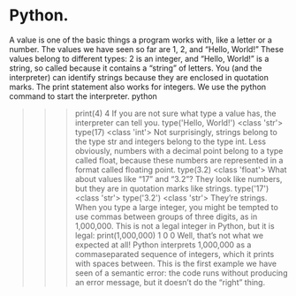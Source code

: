 # Python.
A value is one of the basic things a program works with, like a letter or a number.
The values we have seen so far are 1, 2, and “Hello, World!”
These values belong to different types: 2 is an integer, and “Hello, World!” is a
string, so called because it contains a “string” of letters. You (and the interpreter)
can identify strings because they are enclosed in quotation marks.
The print statement also works for integers. We use the python command to start
the interpreter.
python
>>> print(4)
4
If you are not sure what type a value has, the interpreter can tell you.
>>> type('Hello, World!')
<class 'str'>
>>> type(17)
<class 'int'>
Not surprisingly, strings belong to the type str and integers belong to the type
int. Less obviously, numbers with a decimal point belong to a type called float,
because these numbers are represented in a format called floating point.
>>> type(3.2)
<class 'float'>
What about values like “17” and “3.2”? They look like numbers, but they are in
quotation marks like strings.
>>> type('17')
<class 'str'>
>>> type('3.2')
<class 'str'>
They’re strings.
When you type a large integer, you might be tempted to use commas between
groups of three digits, as in 1,000,000. This is not a legal integer in Python, but it
is legal:
>>> print(1,000,000)
1 0 0
Well, that’s not what we expected at all! Python interprets 1,000,000 as a commaseparated sequence of integers, which it prints with spaces between.
This is the first example we have seen of a semantic error: the code runs without
producing an error message, but it doesn’t do the “right” thing.

